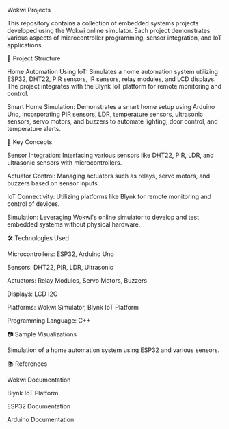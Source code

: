 Wokwi Projects

This repository contains a collection of embedded systems projects developed using the Wokwi online simulator. Each project demonstrates various aspects of microcontroller programming, sensor integration, and IoT applications.

📁 Project Structure

Home Automation Using IoT: Simulates a home automation system utilizing ESP32, DHT22, PIR sensors, IR sensors, relay modules, and LCD displays. The project integrates with the Blynk IoT platform for remote monitoring and control.

Smart Home Simulation: Demonstrates a smart home setup using Arduino Uno, incorporating PIR sensors, LDR, temperature sensors, ultrasonic sensors, servo motors, and buzzers to automate lighting, door control, and temperature alerts.

🧠 Key Concepts

Sensor Integration: Interfacing various sensors like DHT22, PIR, LDR, and ultrasonic sensors with microcontrollers.

Actuator Control: Managing actuators such as relays, servo motors, and buzzers based on sensor inputs.

IoT Connectivity: Utilizing platforms like Blynk for remote monitoring and control of devices.

Simulation: Leveraging Wokwi's online simulator to develop and test embedded systems without physical hardware.

🛠️ Technologies Used

Microcontrollers: ESP32, Arduino Uno

Sensors: DHT22, PIR, LDR, Ultrasonic

Actuators: Relay Modules, Servo Motors, Buzzers

Displays: LCD I2C

Platforms: Wokwi Simulator, Blynk IoT Platform

Programming Language: C++

📷 Sample Visualizations



Simulation of a home automation system using ESP32 and various sensors.

📚 References

Wokwi Documentation

Blynk IoT Platform

ESP32 Documentation

Arduino Documentation
